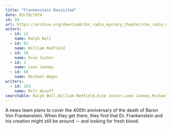```yaml
---
title: "Frankenstein Revisited"
date: 03/19/1974
id: 59
url: https://archive.org/download/cbs_radio_mystery_theater/cbs_radio_mystery_theater-0051-0100.zip/cbs_radio_mystery_theater-0051-0100%2Fcbsrmt_0059_frankenstein_revisited.mp3
actors:  
  - id: 12
    name: Ralph Bell  
  - id: 63
    name: William Redfield  
  - id: 10
    name: Evie Juster  
  - id: 2
    name: Leon Janney  
  - id: 68
    name: Michael Wager
writers:  
  - id: 103
    name: Milt Wisoff
searchable: Ralph Bell,William Redfield,Evie Juster,Leon Janney,Michael Wager Milt Wisoff
---
```

A news team plans to cover the 400th anniversary of the death of Baron Von Frankenstein. When they get there, they find that Dr. Frankenstein and his creation might still be around -- and looking for fresh blood.